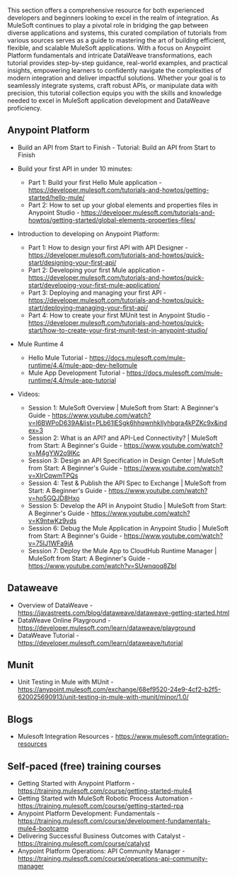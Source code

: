 
This section offers a comprehensive resource for both experienced developers and beginners looking to excel in the realm of integration. As MuleSoft continues to play a pivotal role in bridging the gap between diverse applications and systems, this curated compilation of tutorials from various sources serves as a guide to mastering the art of building efficient, flexible, and scalable MuleSoft applications. With a focus on Anypoint Platform fundamentals and intricate DataWeave transformations, each tutorial provides step-by-step guidance, real-world examples, and practical insights, empowering learners to confidently navigate the complexities of modern integration and deliver impactful solutions. Whether your goal is to seamlessly integrate systems, craft robust APIs, or manipulate data with precision, this tutorial collection equips you with the skills and knowledge needed to excel in MuleSoft application development and DataWeave proficiency.


## Anypoint Platform

- Build an API from Start to Finish - Tutorial: Build an API from Start to Finish

- Build your first API in under 10 minutes:
    - Part 1: Build your first Hello Mule application - https://developer.mulesoft.com/tutorials-and-howtos/getting-started/hello-mule/
    - Part 2: How to set up your global elements and properties files in Anypoint Studio - https://developer.mulesoft.com/tutorials-and-howtos/getting-started/global-elements-properties-files/

- Introduction to developing on Anypoint Platform:
    - Part 1: How to design your first API with API Designer - https://developer.mulesoft.com/tutorials-and-howtos/quick-start/designing-your-first-api/
    - Part 2: Developing your first Mule application - https://developer.mulesoft.com/tutorials-and-howtos/quick-start/developing-your-first-mule-application/
    - Part 3: Deploying and managing your first API - https://developer.mulesoft.com/tutorials-and-howtos/quick-start/deploying-managing-your-first-api/
    - Part 4: How to create your first MUnit test in Anypoint Studio - https://developer.mulesoft.com/tutorials-and-howtos/quick-start/how-to-create-your-first-munit-test-in-anypoint-studio/

- Mule Runtime 4
    - Hello Mule Tutorial - https://docs.mulesoft.com/mule-runtime/4.4/mule-app-dev-hellomule
    - Mule App Development Tutorial - https://docs.mulesoft.com/mule-runtime/4.4/mule-app-tutorial

- Videos:
    - Session 1: MuleSoft Overview | MuleSoft from Start: A Beginner's Guide - https://www.youtube.com/watch?v=I6BWPoD639A&list=PLb61lESgk6hhqwnhkIlyhbgra4kPZKc9x&index=3
    - Session 2: What is an API? and API-Led Connectivity? | MuleSoft from Start: A Beginner's Guide - https://www.youtube.com/watch?v=M4gYW2o9IKc
    - Session 3: Design an API Specification in Design Center | MuleSoft from Start: A Beginner's Guide - https://www.youtube.com/watch?v=XIrCqwmTPQs
    - Session 4: Test & Publish the API Spec to Exchange | MuleSoft from Start: A Beginner's Guide - https://www.youtube.com/watch?v=ho5GQJD8Hxo
    - Session 5: Develop the API in Anypoint Studio | MuleSoft from Start: A Beginner's Guide - https://www.youtube.com/watch?v=K9ntwKz9vds
    - Session 6: Debug the Mule Application in Anypoint Studio | MuleSoft from Start: A Beginner's Guide - https://www.youtube.com/watch?v=75IJ1WFa9iA
    - Session 7: Deploy the Mule App to CloudHub Runtime Manager | MuleSoft from Start: A Beginner's Guide - https://www.youtube.com/watch?v=SUwnqoq8ZbI

## Dataweave

- Overview of DataWeave - https://javastreets.com/blog/dataweave/dataweave-getting-started.html
- DataWeave Online Playground - https://developer.mulesoft.com/learn/dataweave/playground
- DataWeave Tutorial - https://developer.mulesoft.com/learn/dataweave/tutorial

## Munit

- Unit Testing in Mule with MUnit - https://anypoint.mulesoft.com/exchange/68ef9520-24e9-4cf2-b2f5-620025690913/unit-testing-in-mule-with-munit/minor/1.0/

## Blogs

- Mulesoft Integration Resources - https://www.mulesoft.com/integration-resources

## Self-paced (free) training courses

- Getting Started with Anypoint Platform - https://training.mulesoft.com/course/getting-started-mule4
- Getting Started with MuleSoft Robotic Process Automation - https://training.mulesoft.com/course/getting-started-rpa
- Anypoint Platform Development: Fundamentals - https://training.mulesoft.com/course/development-fundamentals-mule4-bootcamp
- Delivering Successful Business Outcomes with Catalyst - https://training.mulesoft.com/course/catalyst
- Anypoint Platform Operations: API Community Manager - https://training.mulesoft.com/course/operations-api-community-manager



